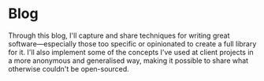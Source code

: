 # Blog

Through this blog, I'll capture and share techniques for writing great software—especially those too specific or
opinionated to create a full library for it.
I'll also implement some of the concepts I've used at client projects in a more anonymous and generalised way,
making it possible to share what otherwise couldn't be open-sourced.
